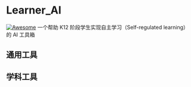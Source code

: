 # Learner_AI
[![Awesome](https://awesome.re/badge.svg)](https://awesome.re)
一个帮助 K12 阶段学生实现自主学习（Self-regulated learning）的 AI 工具箱
## 通用工具
## 学科工具
